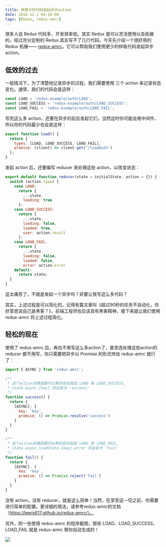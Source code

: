 ```yaml
---
title: 用更少的代码发起异步action
date: 2016-12-1 04:18:00
tags: [Redux, redux-amrc]
---
```


很多人说 Redux 代码多，开发效率低。其实 Redux 是可以灵活使用以及拓展的，经过充分定制的 Redux 其实写不了几行代码。今天先介绍一个很好用的 Redux 拓展—— [redux-amrc](https://github.com/lewis617/redux-amrc)。它可以帮助我们使用更少的样板代码发起异步action。

## 低效的过去

一般情况下，为了清楚地记录异步的过程，我们需要使用 三个 action 来记录状态变化。通常，我们的代码会是这样：

```js
const LOAD = 'redux-example/auth/LOAD';
const LOAD_SUCCESS = 'redux-example/auth/LOAD_SUCCESS';
const LOAD_FAIL = 'redux-example/auth/LOAD_FAIL';
```

写完这么多 action，还要在异步的前后发起它们，当然这时你可能会用中间件，所以你的代码最少也会是这样：

```js
export function load() {
  return {
    types: [LOAD, LOAD_SUCCESS, LOAD_FAIL],
    promise: (client) => client.get('/loadAuth')
  };
}
```

发起 action 后，还要编写 reducer 来处理这些 action，以改变状态：

```js
export default function reducer(state = initialState, action = {}) {
  switch (action.type) {
    case LOAD:
      return {
        ...state,
        loading: true
      };
    case LOAD_SUCCESS:
      return {
        ...state,
        loading: false,
        loaded: true,
        user: action.result
      };
    case LOAD_FAIL:
      return {
        ...state,
        loading: false,
        loaded: false,
        error: action.error
	default:
      return state;
  }
}  
```

这太痛苦了，不就是发起一个异步吗？非要让我写这么多代码？

其实，上述过程是可以简化的。记得有篇文章叫《超过90秒的任务不自动化，你好意思说自己是黑客？》，前端工程师也应该具有黑客精神，接下来就让我们使用 redux-amrc 将上述过程简化。

## 轻松的现在

使用了 redux-amrc 后，再也不用写这么多action了，甚至连处理这些action的reducer 都不用写，你只需要把异步以 Promise 的形式传给 redux-amrc 就行了：

```js
import { ASYNC } from 'redux-amrc';

/**
 * 这个action创建函数可以帮你自动发起 LOAD 和 LOAD_SUCCESS,
 * state.async.[key] 将会变为 'success'
 */
function success() {
  return {
    [ASYNC]: {
      key: 'key',
      promise: () => Promise.resolve('success')
    }
  }
}

/**
 * 这个action创建函数可以帮你自动发起 LOAD 和 LOAD_FAIL,
 * state.async.loadState.[key].error 将会变为 'fail'
 */
function fail() {
  return {
    [ASYNC]: {
      key: 'key',
      promise: () => Promise.reject('fail')
    }
  }
}
```

没有 action，没有 reducer，就是这么简单！当然，在享受这一切之前，你需要进行简单的配置。更详细的用法，请参考redux-amrc的文档（https://lewis617.github.io/redux-amrc/）。

另外，附一张使用 redux-amrc 的程序截图，那些 LOAD、LOAD_SUCCESS、LOAD_FAIL 就是 redux-amrc 帮你自动生成的！

![](http://ww1.sinaimg.cn/large/83900b4egw1fabfc1z4kwj210s0nsaem.jpg)
